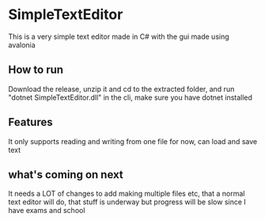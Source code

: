 # SimpleTextEditor

This is a very simple text editor made in C# with the gui made using avalonia

## How to run

Download the release, unzip it and cd to the extracted folder, and run "dotnet SimpleTextEditor.dll" in the cli, make sure you have dotnet installed



## Features

It only supports reading and  writing from one file for now, can load and save text

## what's coming on next

It needs a LOT  of changes to add making multiple files etc, 
that a normal text editor will do, that stuff is underway but progress will be slow since I have exams and school
